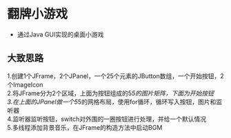 # 翻牌小游戏
- 通过Java GUI实现的桌面小游戏
## 大致思路
1.创建1个JFrame，2个JPanel，一个25个元素的JButton数组，一个开始按钮，2个ImageIcon  
2.将JFrame分为2个区域，上面为按钮组成的5*5的图片矩阵，下面为开始按钮  
3.在上面的JPanel做一个5*5的网格布局，使用for循环，循环写入按钮，图片和监听器  
4.监听器监听按钮，switch对外围的一圈按钮进行处理，并给一个默认情况  
5.多线程添加背景音乐，在JFrame的构造方法中启动BGM  
